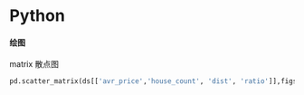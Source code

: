 # Python

#### 绘图

matrix 散点图
```python
pd.scatter_matrix(ds[['avr_price','house_count', 'dist', 'ratio']],figsize=(12, 12))
```
